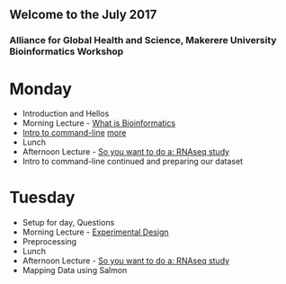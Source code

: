 ## Welcome to the July 2017 
### Alliance for Global Health and Science, Makerere University Bioinformatics Workshop

Monday
=======

* Introduction and Hellos
* Morning Lecture - [What is Bioinformatics](Lecture_Series/What_is_Bioinformatics.pdf)
* [Intro to command-line](Workshop/Monday/intro)
	[more](Workshop/Monday/commands_Command_Line.md)
* Lunch
* Afternoon Lecture - [So you want to do a: RNAseq study](Lecture_Series/RNAseq_Differential_Expression_Analysis.pdf)
* Intro to command-line continued and preparing our dataset

Tuesday
=======
* Setup for day, Questions
* Morning Lecture - [Experimental Design](Lecture_Series/ExperimentalDesign.pdf)
* Preprocessing
* Lunch
* Afternoon Lecture - [So you want to do a: RNAseq study](Lecture_Series/RNAseq_Differential_Expression_Analysis.pdf)
* Mapping Data using Salmon
